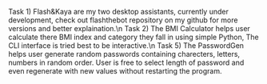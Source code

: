 Task 1) Flash&Kaya are my two desktop assistants, currently under development, check out flashthebot repository on my github for more versions and better explaination.\n
Task 2) The BMI Calculator helps user calculate there BMI index and category they fall in using simple Python, The CLI interface is tried best to be interactive.\n
Task 5) The PasswordGen helps user generate random passwords containing charecters, letters, numbers in random order. User is free to select length of password and even regenerate with new values without restarting the program.
